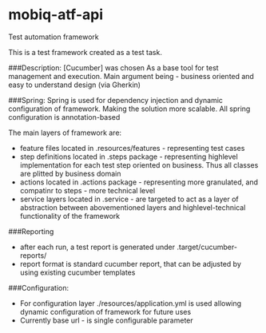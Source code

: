 # mobiq-atf-api
Test automation framework

This is a test framework created as a test task.

###Description:
[Cucumber] was chosen As a base tool for test management and execution. Main argument being - business oriented and easy to understand design (via Gherkin)

###Spring:
Spring is used for dependency injection and dynamic configuration of framework. Making the solution more scalable. All spring configuration is annotation-based


The main layers of framework are:
- feature files located in .resources/features - representing test cases
- step definitions located in .steps package - representing highlevel implementation for each test step oriented on business. Thus all classes are plitted by business domain
- actions located in .actions package - representing more granulated, and compatinr to steps - more technical level
- service layers located in .service  - are targeted to act as a layer of abstraction between abovementioned layers and highlevel-technical functionality of the framework

###Reporting
- after each run, a test report is generated under .target/cucumber-reports/ 
- report format is standard cucumber report, that can be adjusted by using existing cucumber templates

###Configuration:
- For configuration layer ./resources/application.yml is used allowing dynamic configuration of framework for future uses
- Currently base url - is single configurable parameter
